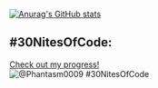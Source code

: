 [![Anurag's GitHub stats](https://github-readme-stats.vercel.app/api?username=Phantasm0009)](https://github.com/anuraghazra/github-readme-stats)

## #30NitesOfCode:
  [Check out my progress!](https://www.codedex.io/@Phantasm0009/30-nites-of-code)  
  ![@Phantasm0009 #30NitesOfCode](https://www.codedex.io/api/petStatus?user=Phantasm0009)
